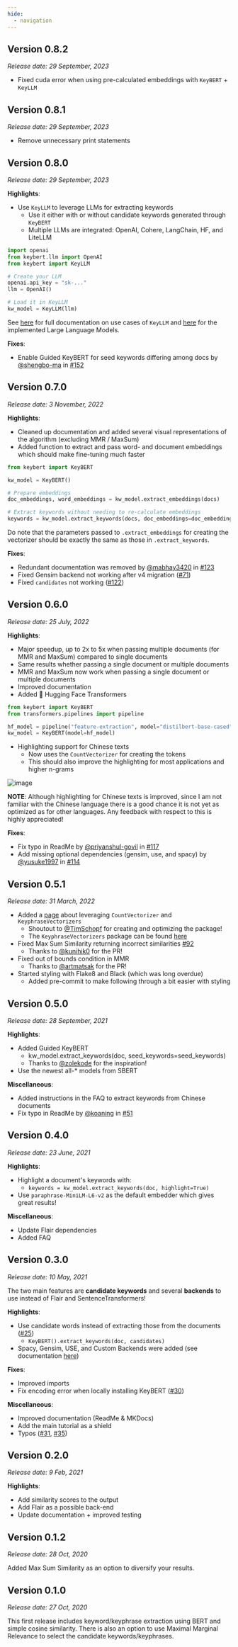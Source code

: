 ```yaml
---
hide:
  - navigation
---
```


## **Version 0.8.2**
*Release date: 29 September, 2023*

* Fixed cuda error when using pre-calculated embeddings with `KeyBERT` + `KeyLLM`

## **Version 0.8.1**
*Release date: 29 September, 2023*

* Remove unnecessary print statements

## **Version 0.8.0**
*Release date: 29 September, 2023*

**Highlights**:

* Use `KeyLLM` to leverage LLMs for extracting keywords
  * Use it either with or without candidate keywords generated through `KeyBERT`
  * Multiple LLMs are integrated: OpenAI, Cohere, LangChain, HF, and LiteLLM  

```python
import openai
from keybert.llm import OpenAI
from keybert import KeyLLM

# Create your LLM
openai.api_key = "sk-..."
llm = OpenAI()

# Load it in KeyLLM
kw_model = KeyLLM(llm)
```

See [here](https://maartengr.github.io/KeyBERT/guides/keyllm.html) for full documentation on use cases of `KeyLLM` and [here](https://maartengr.github.io/KeyBERT/guides/llms.html) for the implemented Large Language Models.

**Fixes**:

* Enable Guided KeyBERT for seed keywords differing among docs by [@shengbo-ma](https://github.com/shengbo-ma) in [#152](https://github.com/MaartenGr/KeyBERT/pull/152)


## **Version 0.7.0**
*Release date: 3 November, 2022*

**Highlights**:

* Cleaned up documentation and added several visual representations of the algorithm (excluding MMR / MaxSum)
* Added function to extract and pass word- and document embeddings which should make fine-tuning much faster

```python
from keybert import KeyBERT

kw_model = KeyBERT()

# Prepare embeddings
doc_embeddings, word_embeddings = kw_model.extract_embeddings(docs)

# Extract keywords without needing to re-calculate embeddings
keywords = kw_model.extract_keywords(docs, doc_embeddings=doc_embeddings, word_embeddings=word_embeddings)
```

Do note that the parameters passed to `.extract_embeddings` for creating the vectorizer should be exactly the same as those in `.extract_keywords`. 

**Fixes**:

* Redundant documentation was removed by [@mabhay3420](https://github.com/priyanshul-govil) in [#123](https://github.com/MaartenGr/KeyBERT/pull/123)
* Fixed Gensim backend not working after v4 migration ([#71](https://github.com/MaartenGr/KeyBERT/issues/71))
* Fixed `candidates` not working ([#122](https://github.com/MaartenGr/KeyBERT/issues/122))


## **Version 0.6.0**
*Release date: 25 July, 2022*

**Highlights**:

* Major speedup, up to 2x to 5x when passing multiple documents (for MMR and MaxSum) compared to single documents
* Same results whether passing a single document or multiple documents
* MMR and MaxSum now work when passing a single document or multiple documents
* Improved documentation
* Added 🤗 Hugging Face Transformers

```python
from keybert import KeyBERT
from transformers.pipelines import pipeline

hf_model = pipeline("feature-extraction", model="distilbert-base-cased")
kw_model = KeyBERT(model=hf_model)
```

* Highlighting support for Chinese texts
    * Now uses the `CountVectorizer` for creating the tokens
    * This should also improve the highlighting for most applications and higher n-grams

![image](https://user-images.githubusercontent.com/25746895/179488649-3c66403c-9620-4e12-a7a8-c2fab26b18fc.png)

**NOTE**: Although highlighting for Chinese texts is improved, since I am not familiar with the Chinese language there is a good chance it is not yet as optimized as for other languages. Any feedback with respect to this is highly appreciated!

**Fixes**: 

* Fix typo in ReadMe by [@priyanshul-govil](https://github.com/priyanshul-govil) in [#117](https://github.com/MaartenGr/KeyBERT/pull/117)
* Add missing optional dependencies (gensim, use, and spacy) by [@yusuke1997](https://github.com/yusuke1997)
 in [#114](https://github.com/MaartenGr/KeyBERT/pull/114)



## **Version 0.5.1**
*Release date:  31 March, 2022*


* Added a [page](https://maartengr.github.io/KeyBERT/guides/countvectorizer.html) about leveraging `CountVectorizer` and `KeyphraseVectorizers`
    * Shoutout to [@TimSchopf](https://github.com/TimSchopf) for creating and optimizing the package!
    * The `KeyphraseVectorizers` package can be found [here](https://github.com/TimSchopf/KeyphraseVectorizers)
* Fixed Max Sum Similarity returning incorrect similarities [#92](https://github.com/MaartenGr/KeyBERT/issues/92)
    * Thanks to [@kunihik0](https://github.com/kunihik0) for the PR!
* Fixed out of bounds condition in MMR
    * Thanks to [@artmatsak](https://github.com/artmatsak) for the PR!
* Started styling with Flake8 and Black (which was long overdue)
    * Added pre-commit to make following through a bit easier with styling

## **Version 0.5.0**
*Release date:  28 September, 2021*

**Highlights**:

* Added Guided KeyBERT
    * kw_model.extract_keywords(doc, seed_keywords=seed_keywords)
    * Thanks to [@zolekode](https://github.com/zolekode) for the inspiration!
* Use the newest all-* models from SBERT

**Miscellaneous**:

* Added instructions in the FAQ to extract keywords from Chinese documents
* Fix typo in ReadMe by [@koaning](https://github.com/koaning) in [#51](https://github.com/MaartenGr/KeyBERT/pull/51)


## **Version 0.4.0**
*Release date:  23 June, 2021*

**Highlights**:

* Highlight a document's keywords with:
    * ```keywords = kw_model.extract_keywords(doc, highlight=True)```
* Use `paraphrase-MiniLM-L6-v2` as the default embedder which gives great results!

**Miscellaneous**:

* Update Flair dependencies
* Added FAQ

## **Version 0.3.0**
*Release date:  10 May, 2021*

The two main features are **candidate keywords**
and several **backends** to use instead of Flair and SentenceTransformers!

**Highlights**:

* Use candidate words instead of extracting those from the documents ([#25](https://github.com/MaartenGr/KeyBERT/issues/25))
    * ```KeyBERT().extract_keywords(doc, candidates)```
* Spacy, Gensim, USE, and Custom Backends were added (see documentation [here](https://maartengr.github.io/KeyBERT/guides/embeddings.html))

**Fixes**:

* Improved imports
* Fix encoding error when locally installing KeyBERT ([#30](https://github.com/MaartenGr/KeyBERT/issues/30))

**Miscellaneous**:

* Improved documentation (ReadMe & MKDocs)
* Add the main tutorial as a shield
* Typos ([#31](https://github.com/MaartenGr/KeyBERT/pull/31), [#35](https://github.com/MaartenGr/KeyBERT/pull/35))


## **Version 0.2.0**
*Release date:  9 Feb, 2021*

**Highlights**:

* Add similarity scores to the output
* Add Flair as a possible back-end
* Update documentation + improved testing

## **Version 0.1.2**
*Release date:  28 Oct, 2020*

Added Max Sum Similarity as an option to diversify your results.


## **Version 0.1.0**
*Release date:  27 Oct, 2020*

This first release includes keyword/keyphrase extraction using BERT and simple cosine similarity.
There is also an option to use Maximal Marginal Relevance to select the candidate keywords/keyphrases.

